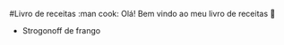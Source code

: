 #Livro de receitas :man cook:
Olá! Bem vindo ao meu livro de receitas :wave:
 - Strogonoff de frango
